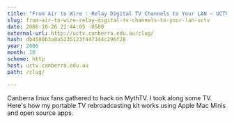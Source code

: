 ```yaml
---
title: "From Air to Wire : Relay Digital TV Channels to Your LAN — UCTV"
slug: from-air-to-wire-relay-digital-tv-channels-to-your-lan-uctv
date: 2006-10-26 22:44:05 -0500
external-url: http://uctv.canberra.edu.au/clug/
hash: db4580b3a8a5235123f447344c296f28
year: 2006
month: 10
scheme: http
host: uctv.canberra.edu.au
path: /clug/

---
```


Canberra linux fans gathered to hack on MythTV. I took along some TV. Here's how my portable TV rebroadcasting kit works using Apple Mac Minis and open source apps.
